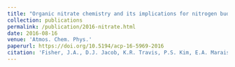 ```yaml
---
title: "Organic nitrate chemistry and its implications for nitrogen budgets in an isoprene- and monoterpene-rich atmosphere: constraints from aircraft (SEAC4RS) and ground-based (SOAS) observations in the Southeast US"
collection: publications
permalink: /publication/2016-nitrate.html
date: 2016-08-16
venue: 'Atmos. Chem. Phys.'
paperurl: https://doi.org/10.5194/acp-16-5969-2016
citation: 'Fisher, J.A., D.J. Jacob, K.R. Travis, P.S. Kim, E.A. Marais, C. Chan Miller, K. Yu, L. Zhu, <strong>R.M. Yantosca</strong>, M.P. Sulprizio, J. Mao, P.O. Wennberg, J.D. Crounse, A.P. Teng, T.B. Nguyen, J.M. St. Clair, R.C. Cohen, P. Romer, B.A. Nault, P.J. Wooldridge, J.L. Jimenez, P. Campuzano-Jost, D.A. Day, P.B. Shepson, F. Xiong, D.R. Blake, A.H. Goldstein, P.K. Misztal, T.F. Hanisco, G.M. Wolfe, T.B. Ryerson, A. Wisthaler, and T. Mikoviny., <i>Atmos. Chem. Phys.</i>, 16, 2961-2990, 2016.'
---
```

